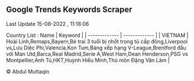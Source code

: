 

## Google Trends Keywords Scraper 
 
Last Update 15-08-2022 , 11:18:06

Country List :
 Name  | Keyword |
| ------------- | ------------- |
| VIETNAM | Hoài Linh,Remaps,Bayern,Bé trai 3 tuổi bị nhốt trong tủ cấp đông,Liverpool vs,Lưu Diệc Phi,Valencia,Kon Tum,Bảng xếp hạng V-League,Brentford đấu với Man Utd,Barca,Real Madrid,Serie A,West Ham,Dean Henderson,PSG vs Montpellier,Anh Tú,HKT,Huỳnh Hiểu Minh,Thủ môn Đặng Văn Lâm |



© Abdul Muttaqin 

